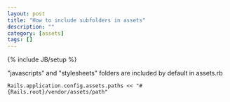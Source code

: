 ```yaml
---
layout: post
title: "How to include subfolders in assets"
description: ""
category: [assets]
tags: []
---
```

{% include JB/setup %}


"javascripts" and "stylesheets" folders are included by default in assets.rb
    
    Rails.application.config.assets.paths << "#{Rails.root}/vendor/assets/path"
